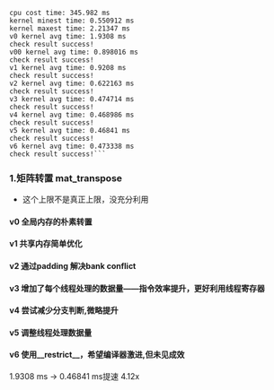 ```
cpu cost time: 345.982 ms
kernel minest time: 0.550912 ms
kernel maxest time: 2.21347 ms
v0 kernel avg time: 1.9308 ms
check result success!
v00 kernel avg time: 0.898016 ms
check result success!
v1 kernel avg time: 0.9208 ms
check result success!
v2 kernel avg time: 0.622163 ms
check result success!
v3 kernel avg time: 0.474714 ms
check result success!
v4 kernel avg time: 0.468986 ms
check result success!
v5 kernel avg time: 0.46841 ms
check result success!
v6 kernel avg time: 0.473338 ms
check result success!```
```

### 1.矩阵转置 mat_transpose


- 这个上限不是真正上限，没充分利用

#### v0 全局内存的朴素转置

#### v1 共享内存简单优化

#### v2 通过padding 解决bank conflict 
#### v3 增加了每个线程处理的数据量——指令效率提升，更好利用线程寄存器
#### v4 尝试减少分支判断,微略提升
#### v5 调整线程处理数据量
#### v6 使用__restrict__，希望编译器激进,但未见成效

1.9308 ms ->  0.46841  ms提速 4.12x